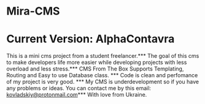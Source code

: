 # Mira-CMS #
# Current Version: AlphaContavra  # 
This is a mini cms project from a student freelancer.***
The goal of this cms to make developers life more easier while developing projects with less overload and less stress.***
CMS From The Box Supports Templating, Routing and Easy to use Database class. ***
Code is clean and perfomance of my project is very good. ***
My CMS is underdevelopment so if you have any problems or ideas. You can contact me by this email: kovladskiy@protonmail.com***
With love from Ukraine. 
